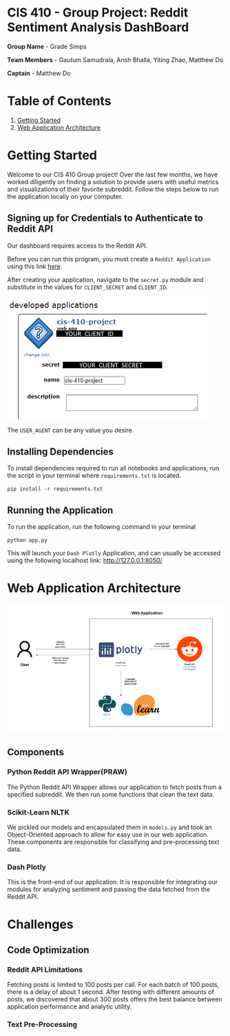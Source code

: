 # CIS 410 - Group Project: Reddit Sentiment Analysis DashBoard

**Group Name** - Grade Simps

**Team Members** - Gautum Samudrala, Ansh Bhalla, Yiting Zhao, Matthew Do

**Captain** - Matthew Do

# Table of Contents

1. [Getting Started](#introduction)
2. [Web Application Architecture](#architecture)

<a name="introduction"></a>
# Getting Started 

Welcome to our CIS 410 Group project! Over the last few months, we have worked diligently on finding a solution to provide users with useful metrics and visualizations of their favorite subreddit. Follow the steps below to run the application locally on your computer.

## Signing up for Credentials to Authenticate to Reddit API

Our dashboard requires access to the Reddit API. 

Before you can run this program, you must create a `Reddit Application` using this link [here](https://www.reddit.com/prefs/apps).

After creating your application, navigate to the `secret.py` module and substitute in the values for `CLIENT_SECRET` and `CLIENT_ID`.

![Reddit Developer Application](images/reddit_developer_application.png)

The `USER_AGENT` can be any value you desire.

## Installing Dependencies

To install dependencies required to run all notebooks and applications, run the script in your terminal where `requirements.txt` is located.

```
pip install -r requirements.txt
```

## Running the Application

To run the application, run the following command in your terminal

```
python app.py
```

This will launch your `Dash Plotly` Application, and can usually be accessed using the following localhost link: http://127.0.0.1:8050/

<a name="architecture"></a>
# Web Application Architecture 

![Web Application Architecture](images/web_application_diagram.png)

## Components

### Python Reddit API Wrapper(PRAW)

The Python Reddit API Wrapper allows our application to fetch posts from a specified subreddit. We then run some functions that clean the text data.

### Scikit-Learn NLTK

We pickled our models and encapsulated them in `models.py` and took an Object-Oriented approach to allow for easy use in our web application. These components are responsible for classifying and pre-processing text data.

### Dash Plotly

This is the front-end of our application. It is responsible for integrating our modules for analyzing sentiment and passing the data fetched from the Reddit API.


# Challenges

## Code Optimization

### Reddit API Limitations

Fetching posts is limited to 100 posts per call. For each batch of 100 posts, there is a delay of about 1 second. After testing with different amounts of posts, we discovered that about 300 posts offers the best balance between application performance and analytic utility. 

### Text Pre-Processing

